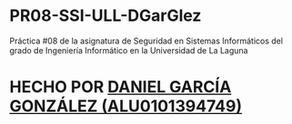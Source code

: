 # PR08-SSI-ULL-DGarGlez
Práctica #08 de la asignatura de Seguridad en Sistemas Informáticos del grado de Ingeniería Informático en la Universidad de La Laguna
# HECHO POR [DANIEL GARCÍA GONZÁLEZ (ALU0101394749)](https://github.com/DGarGlez?tab=repositories)
